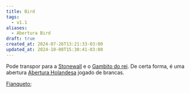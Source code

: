 ```yaml
---
title: Bird
tags:
  - v1.1
aliases:
  - Abertura Bird
draft: true
created_at: 2024-07-26T13:21:33-03:00
updated_at: 2024-10-08T15:30:41-03:00
---
```


Pode transpor para a [Stonewall](../12/Xadrez_Stonewall.md) e o [Gambito do rei](Xadrez_Gambito_do_rei.md). De certa forma, é uma abertura [Abertura Holandesa](../12/Xadrez_Abertura_Holandesa.md) jogado de brancas. 

[Fianqueto](Xadrez_Fianqueto.md);